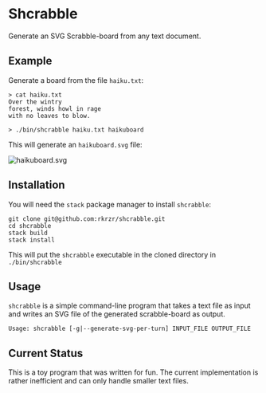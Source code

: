 # Shcrabble

Generate an SVG Scrabble-board from any text document.

## Example

Generate a board from the file `haiku.txt`:

```
> cat haiku.txt
Over the wintry
forest, winds howl in rage
with no leaves to blow.

> ./bin/shcrabble haiku.txt haikuboard
```

This will generate an `haikuboard.svg` file:

![haikuboard.svg](https://cdn.rawgit.com/rkrzr/shcrabble/master/haikuboard.svg#v1)

## Installation

You will need the `stack` package manager to install `shcrabble`:

```
git clone git@github.com:rkrzr/shcrabble.git
cd shcrabble
stack build
stack install
```

This will put the `shcrabble` executable in the cloned directory in `./bin/shcrabble`


## Usage

`shcrabble` is a simple command-line program that takes a text file as input
and writes an SVG file of the generated scrabble-board as output.

```
Usage: shcrabble [-g|--generate-svg-per-turn] INPUT_FILE OUTPUT_FILE
```

## Current Status

This is a toy program that was written for fun.
The current implementation is rather inefficient and can only handle smaller text files.
